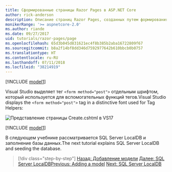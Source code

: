 ```yaml
---
title: Сформированные страницы Razor Pages в ASP.NET Core
author: rick-anderson
description: Описание страниц Razor Pages, созданных путем формирования шаблонов.
monikerRange: '>= aspnetcore-2.0'
ms.author: riande
ms.date: 09/27/2017
uid: tutorials/razor-pages/page
ms.openlocfilehash: 65d3b045d831621ec4f8b385b2aba16722809f67
ms.sourcegitcommit: b8a2f14bf8dd346d7592977642b610bbcb0b0757
ms.translationtype: HT
ms.contentlocale: ru-RU
ms.lasthandoff: 07/11/2018
ms.locfileid: "38214919"
---
```

[!INCLUDE [model1](../../includes/RP/page1.md)]

<span data-ttu-id="f4540-103">Visual Studio выделяет тег `<form method="post">` отдельным шрифтом, который используется для вспомогательных функций тегов.</span><span class="sxs-lookup"><span data-stu-id="f4540-103">Visual Studio displays the `<form method="post">` tag in a distinctive font used for Tag Helpers:</span></span> 

![Представление страницы Create.cshtml в VS17](page/_static/th.png)

[!INCLUDE [model1](../../includes/RP/page2.md)]

<span data-ttu-id="f4540-105">В следующем учебнике рассматривается SQL Server LocalDB и заполнение базы данных.</span><span class="sxs-lookup"><span data-stu-id="f4540-105">The next tutorial explains SQL Server LocalDB and seeding the database.</span></span>

> [!div class="step-by-step"]
> <span data-ttu-id="f4540-106">[Назад: Добавление модели](xref:tutorials/razor-pages/model)
> [Далее: SQL Server LocalDB](xref:tutorials/razor-pages/sql)</span><span class="sxs-lookup"><span data-stu-id="f4540-106">[Previous: Adding a model](xref:tutorials/razor-pages/model)
[Next: SQL Server LocalDB](xref:tutorials/razor-pages/sql)</span></span>
